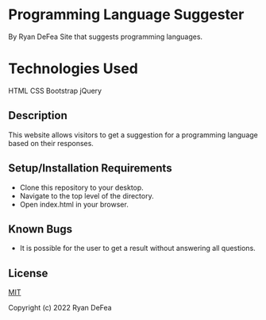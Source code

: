 # Programming Language Suggester
By Ryan DeFea
Site that suggests programming languages.
# Technologies Used
HTML
CSS
Bootstrap
jQuery

## Description

This website allows visitors to get a suggestion for a programming language based on their responses.

## Setup/Installation Requirements

 - Clone this repository to your desktop.
 - Navigate to the top level of the directory.
 - Open index.html in your browser.

## Known Bugs

 - It is possible for the user to get a result without answering all questions. 

## License

[MIT](https://www.mit.edu/~amini/LICENSE.md) 

Copyright (c) 2022 Ryan DeFea 
